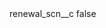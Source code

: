<?xml version="1.0" encoding="UTF-8"?>
<CustomMetadata xmlns="http://soap.sforce.com/2006/04/metadata">
    <label>renewal_scn__c</label>
    <protected>false</protected>
</CustomMetadata>

